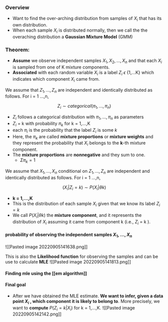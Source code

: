 ### Overview
- Want to find the over-arching distribution from samples of $X_i$ that has its own distribution.
- When each sample $X_i$ is distributed normally, then we call the the overaching distribution a **Gaussian Mixture Model** (GMM)




### Theorem:
- **Assume** we observe independent samples $X_1, X_2,... ,X_n$ and that each $X_i$ is sampled from one of K mixture components.
- **Associated** with each random variable $X_i$ is a label $Z_i$  $\epsilon$ {1,...K} which indicates which component $X_i$ came from.

We assume that $Z_1,...,Z_n$ are independent and identically distributed as  
follows. For i = 1 ...,n,

$$Z_i \sim categorical(\pi_1,...,\pi_n)$$
- $Z_i$ follows a categorical distribution with $\pi_1,...,\pi_n$ as parameters
- $Z_i$ = k with probability $\pi_k$ for k = 1,...,K
- each $\pi_i$ is the probability that the label $Z_i$ is some $k$
- Here, the $\pi_k$ are called **mixture proportions** or **mixture weights** and they represent the probability that $X_i$ belongs to the **k**-th mixture component.
- The **mixture proportions** are **nonnegative** and they sum to one.
	- $\Sigma\pi_k = 1$


We assume that $X_1,...,X_n$ conditional on $Z_1,...,Z_n$ are independent and  
identically distributed as follows. For i = 1 ...,n,

$$(X_i |Z_i = k) \sim P (X_i |\theta k )$$
- **k = 1,...,K**
- This is the distribution of each sample $X_i$ given that we know its label $Z_i = k$
- We call $P (X_i |\theta k )$ the **mixture component**, and it represents the  
distribution of $X_i$ assuming it came from component k (i.e., $Z_i$ = k ).

#### probability of observing the independent samples $X_1,...,X_n$
![[Pasted image 20220905141638.png]]

This is also the **Likelihood function** for observing the samples and can be use to calculate **MLE**
![[Pasted image 20220905141813.png]]

#### Finding mle using the [[em algorithm]]


#### Final goal
- After we have obtained the MLE estimate. **We want to infer, given a data point $X_i$ , which component it is likely to belong to**. More precisely, we want to **compute** $P (Z_i = k |X_i )$ for k = 1,...,K.
![[Pasted image 20220905142142.png]]


